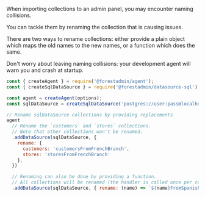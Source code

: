 When importing collections to an admin panel, you may encounter naming collisions.

You can tackle them by renaming the collection that is causing issues.

There are two ways to rename collections: either provide a plain object which maps the old names to the new names, or a function which does the same.

Don't worry about leaving naming collisions: your development agent will warn you and crash at startup.

```javascript
const { createAgent } = require('@forestadmin/agent');
const { createSqlDataSource } = require('@forestadmin/datasource-sql');

const agent = createAgent(options);
const sqlDataSource = createSqlDataSource('postgres://user:pass@localhost:5432/mySchema');

// Rename sqlDataSource collections by providing replacements
agent
  // Rename the `customers` and `stores` collections.
  // Note that other collections won't be renamed.
  .addDataSource(sqlDataSource, {
    rename: {
      customers: 'customersFromFrenchBranch',
      stores: 'storesFromFrenchBranch'
    },
  })

  // Renaming can also be done by providing a function.
  // All collections will be renamed (the handler is called once per collection)
  .addDataSource(sqlDataSource, { rename: (name) => `${name}FromSpanishBranch` });
```
